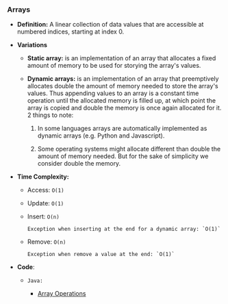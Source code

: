 ### Arrays

- **Definition:** A linear collection of data values that are accessible at numbered indices, starting at index 0.

- **Variations**

  - **Static array:** is an implementation of an array that allocates a fixed amount of memory to be used for storying the array's values.

  - **Dynamic arrays:** is an implementation of an array that preemptively allocates double the amount of memory needed to store the array's values. Thus appending values to an array is a constant time operation until the allocated memory is filled up, at which point the array is copied and double the memory is once again allocated for it. 2 things to note:

    1. In some languages arrays are automatically implemented as dynamic arrays (e.g. Python and Javascript).

    2. Some operating systems might allocate different than double the amount of memory needed. But for the sake of simplicity we consider double the memory.

- **Time Complexity:**

  - Access: `O(1)`
  - Update: `O(1)`
  - Insert: `O(n)`

        Exception when inserting at the end for a dynamic array: `O(1)`

  - Remove: `O(n)`

        Exception when remove a value at the end: `O(1)`

- **Code**:

  - `Java:`

    - [Array Operations](https://github.com/andreivisan/interviews/blob/master/datastructures/arrays/java/impl/Operations.java)
